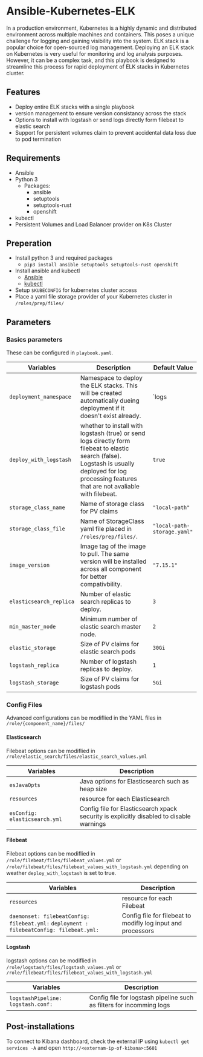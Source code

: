 # Ansible-Kubernetes-ELK
In a production environment, Kubernetes is a highly dynamic and distributed environment across multiple machines and containers. This poses a unique challenge for logging and gaining visibility into the system.
ELK stack is a popular choice for open-sourced log management. Deploying an ELK stack on Kubernetes is very useful for monitoring and log analysis purposes. However, it can be a complex task, and this playbook is designed to streamline this process for rapid deployment of ELK stacks in Kubernetes cluster.

## Features
- Deploy entire ELK stacks with a single playbook
- version management to ensure version consistancy across the stack
- Options to install with logstash or send logs directly form filebeat to elastic search
- Support for persistent volumes claim to prevent accidental data loss due to pod termination

## Requirements
- Ansible
- Python 3
	- Packages:
		- ansible
		- setuptools
		- setuptools-rust
		- openshift
- kubectl
- Persistent Volumes and Load Balancer provider on K8s Cluster

## Preperation
- Install python 3 and required packages 
	- `pip3 install ansible setuptools setuptools-rust openshift`
- Install ansible and kubectl
	- [Ansible](https://docs.ansible.com/ansible/latest/installation_guide/intro_installation.html)
	- [kubectl](https://kubernetes.io/docs/tasks/tools/install-kubectl-linux/)
- Setup `$KUBECONFIG` for kubernetes cluster access
- Place a yaml file storage provider of your Kubernetes cluster in `/roles/prep/files/`

## Parameters
### Basics parameters
These can be configured in `playbook.yaml`.

| **Variables** | **Description** | **Default Value**
| ------------ | ------------ | ------------ |
| `deployment_namespace`  |  Namespace to deploy the ELK stacks. This will be created automatically dueing deployment if it doesn't exist already. | `logs|
| `deploy_with_logstash`  | whether to install with logstash (true) or send logs directly form filebeat to elastic search (false). Logstash is usually deployed for log processing features that are not avaliable with filebeat. | `true`  |
| `storage_class_name` | Name of storage class for PV claims | `"local-path"` | 
| `storage_class_file` | Name of StorageClass yaml file placed in `/roles/prep/files/`. | `"local-path-storage.yaml"` |
| `image_version` | Image tag of the image to pull. The same version will be installed across all component for better compativbility. | `"7.15.1"` |
| `elasticsearch_replica` | Number of elastic search replicas to deploy. | `3` |
| `min_master_node` | Minimum number of elastic search master node. | `2` |
| `elastic_storage` | Size of PV claims for elastic search pods | `30Gi` |
| `logstash_replica` | Number of logstash replicas to deploy. | `1` |
| `logstash_storage` | Size of PV claims for logstash pods | `5Gi` |
### Config Files
Advanced configurations can be modiflied in the YAML files in `/role/{component_name}/files/`
#### Elasticsearch
Filebeat options can be modiflied in `/role/elastic_search/files/elastic_search_values.yml`

| Variables  |  Description |
| ------------ | ------------ |
| `esJavaOpts`  |  Java options for Elasticsearch such as heap size |
| `resources`  |  resource for each Elasticsearch |
|  `esConfig: elasticsearch.yml` |  Config file for Elasticsearch xpack security is explicitly disabled to disable warnings |

#### Filebeat
Filebeat options can be modiflied in `/role/filebeat/files/filebeat_values.yml` or `/role/filebeat/files/filebeat_values_with_logstash.yml` depending on weather `deploy_with_logstash` is set to true.

| Variables  |  Description |
| ------------ | ------------ |
| `resources`  |  resource for each Filebeat |
|  `daemonset: filebeatConfig: filebeat.yml:` `deployment : filebeatConfig: filebeat.yml:`|  Config file for filebeat to modifly log input and processors |

#### Logstash
logstash options can be modiflied in `/role/logstash/files/logstash_values.yml` or `/role/filebeat/files/filebeat_values_with_logstash.yml`

| Variables  |  Description |
| ------------ | ------------ |
| `logstashPipeline: logstash.conf:`|   Config file for logstash pipeline such as filters for incomming logs |

## Post-installations
To connect to Kibana dashboard, check the external IP using `kubectl get services -A` and open `http://<externam-ip-of-kibana>:5601`
